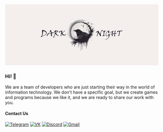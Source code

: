 ![obl](images/obl.png)

### Hi! 👋
We are a team of developers who are just starting their way in the world of information technology. We don't have a specific goal, but we create games and programs because we like it, and we are ready to share our work with you.

#### Contact Us
[![Telegram](https://img.shields.io/badge/Telegram-2CA5E0?style=for-the-badge&logo=telegram&logoColor=white)](https://t.me/+bXvLJdzO2pZiZGVi)
[![VK](https://img.shields.io/badge/vk-blue?style=for-the-badge&logo=vk&logoColor=white)](https://vk.com/darkmoonight)
[![Discord](https://img.shields.io/badge/Discord-%237289DA.svg?style=for-the-badge&logo=discord&logoColor=white)](https://discord.com/invite/ADRSh9XY2v)
[![Gmail](https://img.shields.io/badge/Gmail-D14836?style=for-the-badge&logo=gmail&logoColor=white)](mailto:darkmoonight2022@gmail.com)
